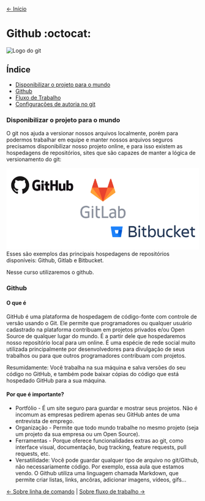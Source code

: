 [<- Início](../README.md)

# Github :octocat:

<img src="imgs/github/cli.gif" alt="Logo do git" />

## Índice
- [Disponibilizar o projeto para o mundo](#disponibilizar-o-projeto-para-o-mundo)
- [Github](#github)
- [Fluxo de Trabalho](#fluxo-de-trabalho)
- [Configurações de autoria no git](#configuração-de-autoria-no-git)

### Disponibilizar o projeto para o mundo

O git nos ajuda a versionar nossos arquivos localmente, porém para podermos trabalhar em equipe e manter nossos arquivos seguros precisamos disponibilizar nosso projeto online, e para isso existem as hospedagens de repositórios, sites que são capazes de manter a lógica de versionamento do git:

<img src="imgs/github/hospedagem.png" alt="Logo de 3 hospedagens disponíveis: github, gitlab e bitbucket" />
Esses são exemplos das principais hospedagens de repositórios disponíveis: Github, Gitlab e Bitbucket.

Nesse curso utilizaremos o github.

### Github
#### O que é

GitHub é uma plataforma de hospedagem de código-fonte com controle de versão usando o Git. Ele permite que programadores ou qualquer usuário cadastrado na plataforma contribuam em projetos privados e/ou Open Source de qualquer lugar do mundo. É a partir dele que hospedaremos nosso repositório local para um online. É uma espécie de rede social muito utilizada principalmente por desenvolvedores para divulgação de seus trabalhos ou para que outros programadores contribuam com projetos.


Resumidamente: Você trabalha na sua máquina e salva versões do seu código no GitHub, e também pode baixar cópias do código que está hospedado GitHub para a sua máquina.

#### Por que é importante?
- Portfólio - É um site seguro para guardar e mostrar seus projetos. Não é incomum as empresas pedirem apenas seu GitHub antes de uma entrevista de emprego.
- Organização - Permite que todo mundo trabalhe no mesmo projeto (seja um projeto da sua empresa ou um Open Source).
- Ferramentas - Porque oferece funcionalidades extras ao git, como interface visual, documentação, bug tracking, feature requests, pull requests, etc.
- Versatilidade: Você pode guardar qualquer tipo de arquivo no git/Github, não necessariamente código. Por exemplo, essa aula que estamos vendo. O Github utiliza uma linguagem chamada Markdown, que permite criar listas, links, ancôras, adicionar imagens, vídeos, gifs...


[<- Sobre linha de comando](sobre-linha-de-comando.md) | [Sobre fluxo de trabalho ->](sobre-fluxo-de-trabalho.md)